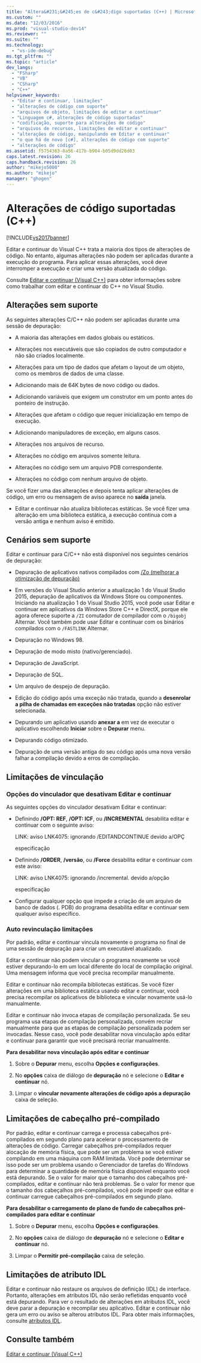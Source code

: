 ```yaml
---
title: "Altera&#231;&#245;es de c&#243;digo suportadas (C++) | Microsoft Docs"
ms.custom: ""
ms.date: "12/03/2016"
ms.prod: "visual-studio-dev14"
ms.reviewer: ""
ms.suite: ""
ms.technology: 
  - "vs-ide-debug"
ms.tgt_pltfrm: ""
ms.topic: "article"
dev_langs: 
  - "FSharp"
  - "VB"
  - "CSharp"
  - "C++"
helpviewer_keywords: 
  - "Editar e continuar, limitações"
  - "alterações de código com suporte"
  - "arquivos de objeto, limitações de editar e continuar"
  - "Linguagem c#, alterações de código suportadas"
  - "codificação, suporte para alterações de código"
  - "arquivos de recursos, limitações de editar e continuar"
  - "alterações de código, manipulando em Editar e continuar"
  - "o que há de novo [c#], alterações de código com suporte"
  - "alterações de código"
ms.assetid: f5754363-8a56-417b-b904-b05d9dd26d03
caps.latest.revision: 26
caps.handback.revision: 26
author: "mikejo5000"
ms.author: "mikejo"
manager: "ghogen"
---
```

# Altera&#231;&#245;es de c&#243;digo suportadas (C++)
[!INCLUDE[vs2017banner](../code-quality/includes/vs2017banner.md)]

Editar e continuar do Visual C\+\+ trata a maioria dos tipos de alterações de código. No entanto, algumas alterações não podem ser aplicadas durante a execução do programa. Para aplicar essas alterações, você deve interromper a execução e criar uma versão atualizada do código.  
  
 Consulte [Editar e continuar \(Visual C\+\+\)](../debugger/edit-and-continue-visual-cpp.md) para obter informações sobre como trabalhar com editar e continuar do C\+\+ no Visual Studio.  
  
##  <a name="BKMK_Unsupported_changes"></a> Alterações sem suporte  
 As seguintes alterações C\/C\+\+ não podem ser aplicadas durante uma sessão de depuração:  
  
-   A maioria das alterações em dados globais ou estáticos.  
  
-   Alterações nos executáveis que são copiados de outro computador e não são criados localmente.  
  
-   Alterações para um tipo de dados que afetam o layout de um objeto, como os membros de dados de uma classe.  
  
-   Adicionando mais de 64K bytes de novo código ou dados.  
  
-   Adicionando variáveis que exigem um construtor em um ponto antes do ponteiro de instrução.  
  
-   Alterações que afetam o código que requer inicialização em tempo de execução.  
  
-   Adicionando manipuladores de exceção, em alguns casos.  
  
-   Alterações nos arquivos de recurso.  
  
-   Alterações no código em arquivos somente leitura.  
  
-   Alterações no código sem um arquivo PDB correspondente.  
  
-   Alterações no código com nenhum arquivo de objeto.  
  
 Se você fizer uma das alterações e depois tenta aplicar alterações de código, um erro ou mensagem de aviso aparece no **saída** janela.  
  
-   Editar e continuar não atualiza bibliotecas estáticas. Se você fizer uma alteração em uma biblioteca estática, a execução continua com a versão antiga e nenhum aviso é emitido.  
  
##  <a name="BKMK_Unsupported_scenarios"></a> Cenários sem suporte  
 Editar e continuar para C\/C\+\+ não está disponível nos seguintes cenários de depuração:  
  
-   Depuração de aplicativos nativos compilados com [\/Zo \(melhorar a otimização de depuração\)](/visual-cpp/build/reference/zo-enhance-optimized-debugging)  
  
-   Em versões do Visual Studio anterior a atualização 1 do Visual Studio 2015, depuração de aplicativos da Windows Store ou componentes. Iniciando na atualização 1 do Visual Studio 2015, você pode usar Editar e continuar em aplicativos da Windows Store C\+\+ e DirectX, porque ele agora oferece suporte a `/ZI` comutador de compilador com o  `/bigobj` Alternar. Você também pode usar Editar e continuar com os binários compilados com o `/FASTLINK` Alternar.  
  
-   Depuração no Windows 98.  
  
-   Depuração de modo misto \(nativo\/gerenciado\).  
  
-   Depuração de JavaScript.  
  
-   Depuração de SQL.  
  
-   Um arquivo de despejo de depuração.  
  
-   Edição do código após uma exceção não tratada, quando a **desenrolar a pilha de chamadas em exceções não tratadas** opção não estiver selecionada.  
  
-   Depurando um aplicativo usando **anexar a** em vez de executar o aplicativo escolhendo **Iniciar** sobre o **Depurar** menu.  
  
-   Depurando código otimizado.  
  
-   Depuração de uma versão antiga do seu código após uma nova versão falhar a compilação devido a erros de compilação.  
  
##  <a name="BKMK_Linking_limitations"></a> Limitações de vinculação  
  
###  <a name="BKMK_Linker_options_that_disable_Edit_and_Continue"></a> Opções do vinculador que desativam Editar e continuar  
 As seguintes opções do vinculador desativam Editar e continuar:  
  
-   Definindo **\/OPT: REF**, **\/OPT: ICF**, ou **\/INCREMENTAL** desabilita editar e continuar com o seguinte aviso:  
  
     LINK: aviso LNK4075: ignorando \/EDITANDCONTINUE devido a\/OPÇ  
  
     especificação  
  
-   Definindo **\/ORDER**, **\/versão**, ou **\/Force** desabilita editar e continuar com este aviso:  
  
     LINK: aviso LNK4075: ignorando \/incremental. devido a\/opção  
  
     especificação  
  
-   Configurar qualquer opção que impede a criação de um arquivo de banco de dados \(. PDB\) do programa desabilita editar e continuar sem qualquer aviso específico.  
  
###  <a name="BKMK_Auto_relinking_limitations"></a> Auto revinculação limitações  
 Por padrão, editar e continuar vincula novamente o programa no final de uma sessão de depuração para criar um executável atualizado.  
  
 Editar e continuar não podem vincular o programa novamente se você estiver depurando\-lo em um local diferente do local de compilação original. Uma mensagem informa que você precisa recompilar manualmente.  
  
 Editar e continuar não recompila bibliotecas estáticas. Se você fizer alterações em uma biblioteca estática usando editar e continuar, você precisa recompilar os aplicativos de biblioteca e vincular novamente usá\-lo manualmente.  
  
 Editar e continuar não invoca etapas de compilação personalizada. Se seu programa usa etapas de compilação personalizada, convém recriar manualmente para que as etapas de compilação personalizada podem ser invocadas. Nesse caso, você pode desabilitar nova vinculação após editar e continuar para garantir que você precisará recriar manualmente.  
  
 **Para desabilitar nova vinculação após editar e continuar**  
  
1.  Sobre o **Depurar** menu, escolha **Opções e configurações**.  
  
2.  No **opções** caixa de diálogo de **depuração** nó e selecione o **Editar e continuar** nó.  
  
3.  Limpar o **vincular novamente alterações de código após a depuração** caixa de seleção.  
  
##  <a name="BKMK_Precompiled_Header_Limitations"></a> Limitações de cabeçalho pré\-compilado  
 Por padrão, editar e continuar carrega e processa cabeçalhos pré\-compilados em segundo plano para acelerar o processamento de alterações de código. Carregar cabeçalhos pré\-compilados requer alocação de memória física, que pode ser um problema se você estiver compilando em uma máquina com RAM limitada. Você pode determinar se isso pode ser um problema usando o Gerenciador de tarefas do Windows para determinar a quantidade de memória física disponível enquanto você está depurando. Se o valor for maior que o tamanho dos cabeçalhos pré\-compilados, editar e continuar não terá problemas. Se o valor for menor que o tamanho dos cabeçalhos pré\-compilados, você pode impedir que editar e continuar carregue cabeçalhos pré\-compilados em segundo plano.  
  
 **Para desabilitar o carregamento de plano de fundo de cabeçalhos pré\-compilados para editar e continuar**  
  
1.  Sobre o **Depurar** menu, escolha **Opções e configurações**.  
  
2.  No **opções** caixa de diálogo de **depuração** nó e selecione o **Editar e continuar** nó.  
  
3.  Limpar o **Permitir pré\-compilação** caixa de seleção.  
  
##  <a name="BKMK_IDL_Attribute_Limitations"></a> Limitações de atributo IDL  
 Editar e continuar não restaure os arquivos de definição \(IDL\) de interface. Portanto, alterações em atributos IDL não serão refletidas enquanto você está depurando. Para ver o resultado de alterações em atributos IDL, você deve parar a depuração e recompilar seu aplicativo. Editar e continuar não gera um erro ou aviso se alterou atributos IDL. Para obter mais informações, consulte [atributos IDL](/visual-cpp/windows/idl-attributes).  
  
## Consulte também  
 [Editar e continuar \(Visual C\+\+\)](../debugger/edit-and-continue-visual-cpp.md)